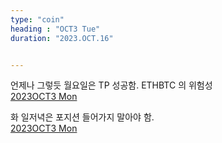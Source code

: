 ```yaml
---
type: "coin"
heading : "OCT3 Tue"
duration: "2023.OCT.16"


---
```

 



언제나 그렇듯 월요일은 TP 성공함. ETHBTC 의 위험성            
[2023OCT3 Mon](/todo/images/Document2023OCT3-Mon.pdf)


화 일저녁은 포지션 들어가지 말아야 함.               
[2023OCT3 Mon](/todo/images/Document2023OCT3-Tue.pdf)

